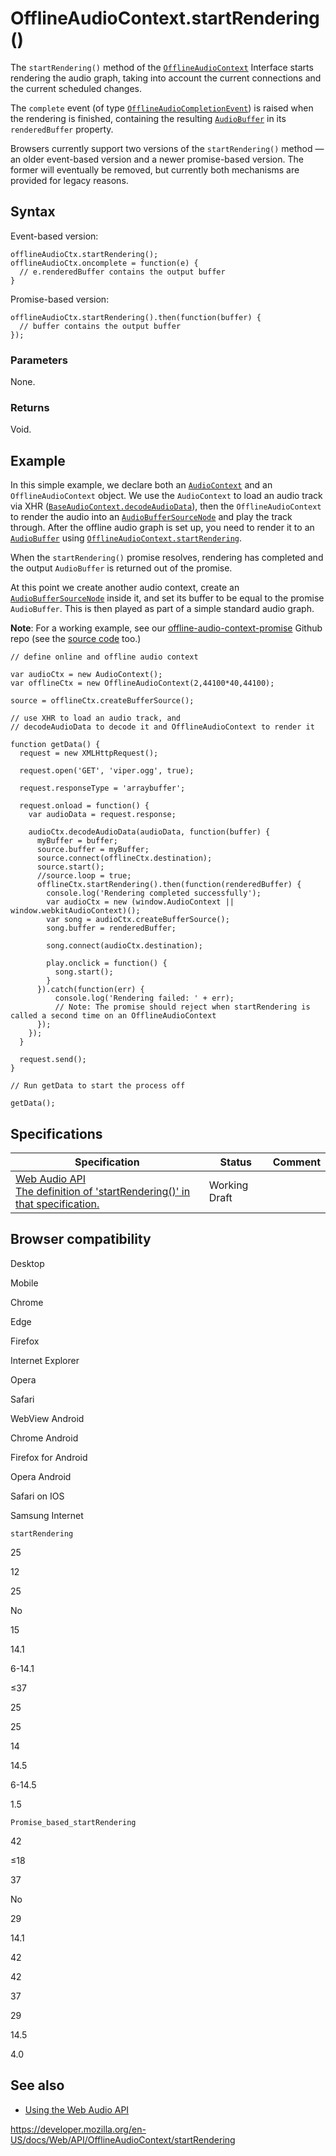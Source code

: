 # OfflineAudioContext.startRendering()

The `startRendering()` method of the [`OfflineAudioContext`](../offlineaudiocontext) Interface starts rendering the audio graph, taking into account the current connections and the current scheduled changes.

The `complete` event (of type [`OfflineAudioCompletionEvent`](../offlineaudiocompletionevent)) is raised when the rendering is finished, containing the resulting [`AudioBuffer`](../audiobuffer) in its `renderedBuffer` property.

Browsers currently support two versions of the `startRendering()` method — an older event-based version and a newer promise-based version. The former will eventually be removed, but currently both mechanisms are provided for legacy reasons.

## Syntax

Event-based version:

    offlineAudioCtx.startRendering();
    offlineAudioCtx.oncomplete = function(e) {
      // e.renderedBuffer contains the output buffer
    }

Promise-based version:

    offlineAudioCtx.startRendering().then(function(buffer) {
      // buffer contains the output buffer
    });

### Parameters

None.

### Returns

Void.

## Example

In this simple example, we declare both an [`AudioContext`](../audiocontext) and an `OfflineAudioContext` object. We use the `AudioContext` to load an audio track via XHR ([`BaseAudioContext.decodeAudioData`](../baseaudiocontext/decodeaudiodata)), then the `OfflineAudioContext` to render the audio into an [`AudioBufferSourceNode`](../audiobuffersourcenode) and play the track through. After the offline audio graph is set up, you need to render it to an [`AudioBuffer`](../audiobuffer) using [`OfflineAudioContext.startRendering`](startrendering).

When the `startRendering()` promise resolves, rendering has completed and the output `AudioBuffer` is returned out of the promise.

At this point we create another audio context, create an [`AudioBufferSourceNode`](../audiobuffersourcenode) inside it, and set its buffer to be equal to the promise `AudioBuffer`. This is then played as part of a simple standard audio graph.

**Note**: For a working example, see our [offline-audio-context-promise](https://mdn.github.io/webaudio-examples/offline-audio-context-promise/) Github repo (see the [source code](https://github.com/mdn/webaudio-examples) too.)

    // define online and offline audio context

    var audioCtx = new AudioContext();
    var offlineCtx = new OfflineAudioContext(2,44100*40,44100);

    source = offlineCtx.createBufferSource();

    // use XHR to load an audio track, and
    // decodeAudioData to decode it and OfflineAudioContext to render it

    function getData() {
      request = new XMLHttpRequest();

      request.open('GET', 'viper.ogg', true);

      request.responseType = 'arraybuffer';

      request.onload = function() {
        var audioData = request.response;

        audioCtx.decodeAudioData(audioData, function(buffer) {
          myBuffer = buffer;
          source.buffer = myBuffer;
          source.connect(offlineCtx.destination);
          source.start();
          //source.loop = true;
          offlineCtx.startRendering().then(function(renderedBuffer) {
            console.log('Rendering completed successfully');
            var audioCtx = new (window.AudioContext || window.webkitAudioContext)();
            var song = audioCtx.createBufferSource();
            song.buffer = renderedBuffer;

            song.connect(audioCtx.destination);

            play.onclick = function() {
              song.start();
            }
          }).catch(function(err) {
              console.log('Rendering failed: ' + err);
              // Note: The promise should reject when startRendering is called a second time on an OfflineAudioContext
          });
        });
      }

      request.send();
    }

    // Run getData to start the process off

    getData();

## Specifications

<table><thead><tr class="header"><th>Specification</th><th>Status</th><th>Comment</th></tr></thead><tbody><tr class="odd"><td><a href="https://webaudio.github.io/web-audio-api/#dom-offlineaudiocontext-startrendering">Web Audio API<br />
<span class="small">The definition of 'startRendering()' in that specification.</span></a></td><td><span class="spec-wd">Working Draft</span></td><td></td></tr></tbody></table>

## Browser compatibility

Desktop

Mobile

Chrome

Edge

Firefox

Internet Explorer

Opera

Safari

WebView Android

Chrome Android

Firefox for Android

Opera Android

Safari on IOS

Samsung Internet

`startRendering`

25

12

25

No

15

14.1

6-14.1

≤37

25

25

14

14.5

6-14.5

1.5

`Promise_based_startRendering`

42

≤18

37

No

29

14.1

42

42

37

29

14.5

4.0

## See also

- [Using the Web Audio API](../web_audio_api/using_web_audio_api)

<a href="https://developer.mozilla.org/en-US/docs/Web/API/OfflineAudioContext/startRendering" class="_attribution-link">https://developer.mozilla.org/en-US/docs/Web/API/OfflineAudioContext/startRendering</a>
